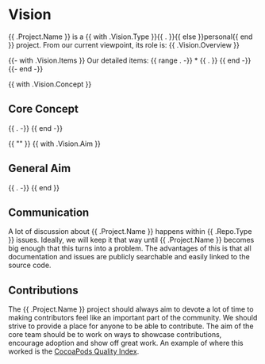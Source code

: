 # Vision
{{ .Project.Name }} is a {{ with .Vision.Type }}{{ . }}{{ else }}personal{{ end }} project. From our current viewpoint, its role is:
{{ .Vision.Overview }}

{{- with .Vision.Items }}
Our detailed items:
  {{ range . -}}
    * {{ . }}
{{ end -}}
{{- end -}}

{{ with .Vision.Concept }}
## Core Concept
  {{ . -}}
{{ end -}}

{{ "" }}
{{ with .Vision.Aim }}
## General Aim
  {{ . -}}
{{ end }}

## Communication
A lot of discussion about {{ .Project.Name }} happens within {{ .Repo.Type }} issues. Ideally, we will keep it that way until {{ .Project.Name }} becomes big enough that this turns into a problem. The advantages of this is that all documentation and issues are publicly searchable and easily linked to the source code.

## Contributions
The {{ .Project.Name }} project should always aim to devote a lot of time to making contributors feel like an important part of the community. We should strive to provide a place for anyone to be able to contribute. The aim of the core team should be to work on ways to showcase contributions, encourage adoption and show off great work. An example of where this worked is the [CocoaPods Quality Index](http://blog.cocoapods.org/CocoaPods.org-Two-point-Five/).
